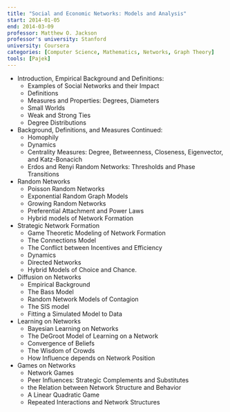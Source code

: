 ```yaml
---
title: "Social and Economic Networks: Models and Analysis"
start: 2014-01-05
end: 2014-03-09
professor: Matthew O. Jackson
professor's university: Stanford
university: Coursera
categories: [Computer Science, Mathematics, Networks, Graph Theory]
tools: [Pajek]
---
```

- Introduction, Empirical Background and Definitions:
  - Examples of Social Networks and their Impact
  - Definitions
  - Measures and Properties: Degrees, Diameters
  - Small Worlds
  - Weak and Strong Ties
  - Degree Distributions
- Background, Definitions, and Measures Continued:
  - Homophily
  - Dynamics
  - Centrality Measures: Degree, Betweenness, Closeness, Eigenvector, and
    Katz-Bonacich
  - Erdos and Renyi Random Networks: Thresholds and Phase Transitions
- Random Networks
  - Poisson Random Networks
  - Exponential Random Graph Models
  - Growing Random Networks
  - Preferential Attachment and Power Laws
  - Hybrid models of Network Formation
- Strategic Network Formation
  - Game Theoretic Modeling of Network Formation
  - The Connections Model
  - The Conflict between Incentives and Efficiency
  - Dynamics
  - Directed Networks
  - Hybrid Models of Choice and Chance.
- Diffusion on Networks
  - Empirical Background
  - The Bass Model
  - Random Network Models of Contagion
  - The SIS model
  - Fitting a Simulated Model to Data
- Learning on Networks
  - Bayesian Learning on Networks
  - The DeGroot Model of Learning on a Network
  - Convergence of Beliefs
  - The Wisdom of Crowds
  - How Influence depends on Network Position
- Games on Networks
  - Network Games
  - Peer Influences: Strategic Complements and Substitutes
  - the Relation between Network Structure and Behavior
  - A Linear Quadratic Game
  - Repeated Interactions and Network Structures
